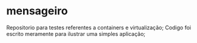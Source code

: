 # mensageiro
Repositorio para testes referentes a containers e virtualização;
Codigo foi escrito meramente para ilustrar uma simples aplicação;

